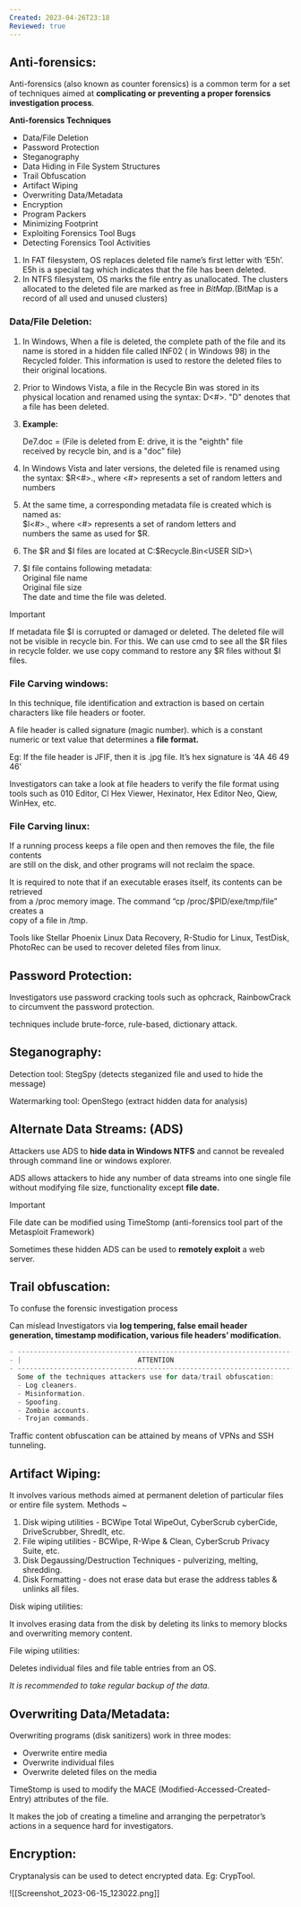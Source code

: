```yaml
---
Created: 2023-04-26T23:18
Reviewed: true
---
```

## Anti-forensics:

Anti-forensics (also known as counter forensics) is a common term for a set of techniques aimed at **complicating or preventing a proper forensics investigation process**.

  

**Anti-forensics Techniques**

- Data/File Deletion
- Password Protection
- Steganography
- Data Hiding in File System Structures
- Trail Obfuscation
- Artifact Wiping
- Overwriting Data/Metadata
- Encryption
- Program Packers
- Minimizing Footprint
- Exploiting Forensics Tool Bugs
- Detecting Forensics Tool Activities

  

1. In FAT filesystem, OS replaces deleted file name’s first letter with ‘E5h’. E5h is a special tag which indicates that the file has been deleted.
2. In NTFS filesystem, OS marks the file entry as unallocated. The clusters allocated to the deleted file are marked as free in $BitMap. ($BitMap is a record of all used and unused clusters)

### Data/File Deletion:

1. In Windows, When a file is deleted, the complete path of the file and its name is stored in a hidden file called INF02 ( in Windows 98) in the Recycled folder. This information is used to restore the deleted files to their original locations.
2. Prior to Windows Vista, a file in the Recycle Bin was stored in its physical location and renamed using the syntax: D<original drive letter of file><#>.<original extension> "D" denotes that a file has been deleted.
3. **Example:**  
      
    De7.doc = (File is deleted from E: drive, it is the "eighth" file  
    received by recycle bin, and is a "doc" file)  
    
4. In Windows Vista and later versions, the deleted file is renamed using the syntax: $R<#>.<original extension>, where <#> represents a set of random letters and numbers
5. At the same time, a corresponding metadata file is created which is named as:  
    $l<#>.<original extension>, where <#> represents a set of random letters and  
    numbers the same as used for $R.  
    
6. The $R and $I files are located at C:\$Recycle.Bin\<USER SID>\
7. $I file contains following metadata:  
    Original file name  
    Original file size  
    The date and time the file was deleted.  
    

> [!important]  
> If metadata file $I is corrupted or damaged or deleted. The deleted file will not be visible in recycle bin. For this. We can use cmd to see all the $R files in recycle folder. we use copy command to restore any $R files without $I files.  

### File Carving windows:

In this technique, file identification and extraction is based on certain characters like file headers or footer.

A file header is called signature (magic number). which is a constant numeric or text value that determines a **file format.**

Eg: If the file header is JFIF, then it is .jpg file. It’s hex signature is ‘4A 46 49 46’

Investigators can take a look at file headers to verify the file format using tools such as 010 Editor, Cl Hex Viewer, Hexinator, Hex Editor Neo, Qiew, WinHex, etc.

### File Carving linux:

If a running process keeps a file open and then removes the file, the file contents  
are still on the disk, and other programs will not reclaim the space.  

It is required to note that if an executable erases itself, its contents can be retrieved  
from a /proc memory image. The command “cp /proc/$PID/exe/tmp/file” creates a  
copy of a file in /tmp.  

Tools like Stellar Phoenix Linux Data Recovery, R-Studio for Linux, TestDisk, PhotoRec can be used to recover deleted files from linux.

## Password Protection:

Investigators use password cracking tools such as ophcrack, RainbowCrack to circumvent the password protection.

techniques include brute-force, rule-based, dictionary attack.

## Steganography:

Detection tool: StegSpy (detects steganized file and used to hide the message)

Watermarking tool: OpenStego (extract hidden data for analysis)

## Alternate Data Streams: (ADS)

Attackers use ADS to **hide data in Windows NTFS** and cannot be revealed through command line or windows explorer.

ADS allows attackers to hide any number of data streams into one single file without modifying file size, functionality except **file date.**

> [!important]  
> File date can be modified using TimeStomp (anti-forensics tool part of the Metasploit Framework)  

Sometimes these hidden ADS can be used to **remotely exploit** a web server.

## Trail obfuscation:

To confuse the forensic investigation process

Can mislead Investigators via **log tempering, false email header generation, timestamp modification, various file headers’ modification.**

```JavaScript
- -----------------------------------------------------------------------
- |                             ATTENTION                                |
- -----------------------------------------------------------------------
  Some of the techniques attackers use for data/trail obfuscation:
  - Log cleaners.
  - Misinformation.
  - Spoofing.
  - Zombie accounts.
  - Trojan commands.
```

Traffic content obfuscation can be attained by means of VPNs and SSH tunneling.

## Artifact Wiping:

It involves various methods aimed at permanent deletion of particular files or entire file system. Methods ~

1. Disk wiping utilities - BCWipe Total WipeOut, CyberScrub cyberCide, DriveScrubber, Shredlt, etc.
2. File wiping utilities - BCWipe, R-Wipe & Clean, CyberScrub Privacy Suite, etc.
3. Disk Degaussing/Destruction Techniques - pulverizing, melting, shredding.
4. Disk Formatting - does not erase data but erase the address tables & unlinks all files.

Disk wiping utilities:

It involves erasing data from the disk by deleting its links to memory blocks and overwriting memory content.

File wiping utilities:

Deletes individual files and file table entries from an OS.

_It is recommended to take regular backup of the data._

## Overwriting Data/Metadata:

Overwriting programs (disk sanitizers) work in three modes:

- Overwrite entire media
- Overwrite individual files
- Overwrite deleted files on the media

TimeStomp is used to modify the MACE (Modified-Accessed-Created-Entry) attributes of the file.

It makes the job of creating a timeline and arranging the perpetrator’s actions in a sequence hard for investigators.

## Encryption:

Cryptanalysis can be used to detect encrypted data. Eg: CrypTool.

![[Screenshot_2023-06-15_123022.png]]